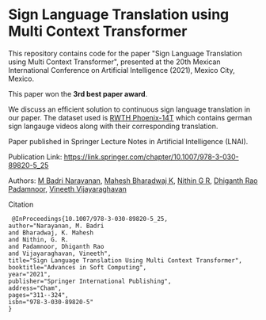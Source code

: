 # Sign Language Translation using Multi Context Transformer

This repository contains code for the paper "Sign Language Translation using Multi Context Transformer", presented at the 20th Mexican International Conference on Artificial Intelligence (2021), Mexico City, Mexico.

This paper won the **3rd best paper award**.

We discuss an efficient solution to continuous sign language translation in our paper. The dataset used is [RWTH Phoenix-14T](https://www-i6.informatik.rwth-aachen.de/~koller/RWTH-PHOENIX-2014-T) which contains german sign langauge videos along with their corresponding translation.  

Paper published in Springer Lecture Notes in Artificial Intelligence (LNAI).


Publication Link: https://link.springer.com/chapter/10.1007/978-3-030-89820-5_25

Authors: [M Badri Narayanan](https://www.linkedin.com/in/mbadrinarayanan), [Mahesh Bharadwaj K](https://github.com/MaheshBharadwaj), [Nithin G R](https://github.com/nithin-gr), [Dhiganth Rao Padamnoor](https://github.com/dhiganthrao), [Vineeth Vijayaraghavan](https://www.linkedin.com/in/vineethv)

Citation
```
 @InProceedings{10.1007/978-3-030-89820-5_25,
author="Narayanan, M. Badri
and Bharadwaj, K. Mahesh
and Nithin, G. R.
and Padamnoor, Dhiganth Rao
and Vijayaraghavan, Vineeth",
title="Sign Language Translation Using Multi Context Transformer",
booktitle="Advances in Soft Computing",
year="2021",
publisher="Springer International Publishing",
address="Cham",
pages="311--324",
isbn="978-3-030-89820-5"
}
```
